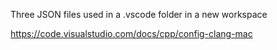 Three JSON files used in a .vscode folder in a new workspace


https://code.visualstudio.com/docs/cpp/config-clang-mac